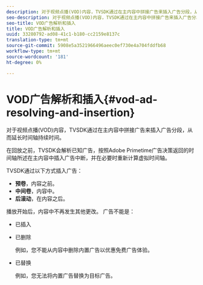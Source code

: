 ```yaml
---
description: 对于视频点播(VOD)内容，TVSDK通过在主内容中拼接广告来插入广告分段，从而延长时间轴持续时间。
seo-description: 对于视频点播(VOD)内容，TVSDK通过在主内容中拼接广告来插入广告分段，从而延长时间轴持续时间。
seo-title: VOD广告解析和插入
title: VOD广告解析和插入
uuid: 33280792-ad08-41c1-b180-cc2159e8137c
translation-type: tm+mt
source-git-commit: 5908e5a3521966496aeec0ef730e4a704fddfb68
workflow-type: tm+mt
source-wordcount: '181'
ht-degree: 0%

---
```



# VOD广告解析和插入{#vod-ad-resolving-and-insertion}

对于视频点播(VOD)内容，TVSDK通过在主内容中拼接广告来插入广告分段，从而延长时间轴持续时间。

在回放之前，TVSDK会解析已知广告，按照Adobe Primetime广告决策返回的时间轴所述在主内容中插入广告中断，并在必要时重新计算虚拟时间轴。

TVSDK通过以下方式插入广告：

* **预卷**，内容之前。
* **中间卷**，内容中。
* **后滚动**，在内容之后。

播放开始后，内容中不再发生其他更改。 广告不能是：

* 已插入
* 已删除

   例如，您不能从内容中删除内置广告以优惠免费广告体验。
* 已替换

   例如，您无法将内置广告替换为目标广告。

